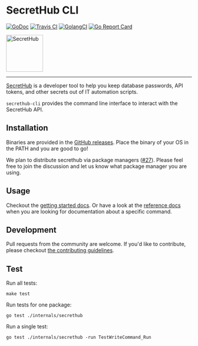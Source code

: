 # SecretHub CLI

[![GoDoc](http://img.shields.io/badge/godoc-reference-blue.svg)][godoc]
[![Travis CI](https://travis-ci.org/secrethub/secrethub-cli.svg?branch=master)][travis-ci]
[![GolangCI](https://golangci.com/badges/github.com/secrethub/secrethub-cli.svg)][golang-ci]
[![Go Report Card](https://goreportcard.com/badge/github.com/secrethub/secrethub-cli)][goreportcard]

<img src="https://secrethub.io/img/secrethub-logo-shield.svg" alt="SecretHub" width="100px"/>

---

[SecretHub][secrethub] is a developer tool to help you keep database passwords, API tokens, and other secrets out of IT automation scripts.

`secrethub-cli` provides the command line interface to interact with the SecretHub API.

## Installation

Binaries are provided in the [GitHub releases][releases]. Place the binary of your OS in the PATH and you are good to go!

We plan to distribute secrethub via package managers ([#27](https://github.com/secrethub/secrethub-cli/issues/27)).
Please feel free to join the discussion and let us know what package manager you are using.

## Usage

Checkout the [getting started docs](https://secrethub.io/docs/getting-started/).
Or have a look at the [reference docs](https://secrethub.io/docs/reference/) when you are looking for documentation about a specific command.

## Development

Pull requests from the community are welcome.
If you'd like to contribute, please checkout [the contributing guidelines](./CONTRIBUTING.md).

## Test

Run all tests:

    make test

Run tests for one package:

    go test ./internals/secrethub

Run a single test:

    go test ./internals/secrethub -run TestWriteCommand_Run

[secrethub]: https://secrethub.io
[releases]: https://github.com/secrethub/secrethub-cli/releases
[godoc]: http://godoc.org/github.com/secrethub/secrethub-cli
[golang-ci]: https://golangci.com/r/github.com/secrethub/secrethub-cli
[goreportcard]: https://goreportcard.com/report/github.com/secrethub/secrethub-cli
[travis-ci]: https://travis-ci.org/secrethub/secrethub-cli
